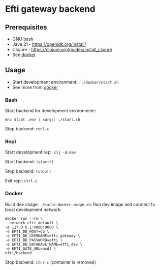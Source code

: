 # Efti gateway backend

## Prerequisites
* GNU bash
* Java 21 - https://openjdk.org/install/
* Clojure - https://clojure.org/guides/install_clojure
* See [docker](../docker/README.md)

## Usage
* Start development environment: ```../docker/start.sh```
* See more from [docker](../docker/README.md)

### Bash
Start backend for development environment: 
```
env $(cat .env | xargs) ./start.sh
```

Stop backend: `ctrl-c`

### Repl

Start development repl: ```clj -A:dev```

Start backend: ```(start!)```

Stop backend: ```(stop!)```

Exit repl: `ctrl-c` 

### Docker

Build dev image: ```./build-docker-image.sh```.
Run dev image and connect to local development network: 
```
docker run --rm \
--network efti_default \
-p 127.0.0.1:8080:8080 \
-e EFTI_DB_HOST=db \
-e EFTI_DB_USERNAME=efti_gateway \
-e EFTI_DB_PASSWORD=efti \
-e EFTI_DB_DATABASE_NAME=efti_dev \
-e EFTI_GATE_URL=asdf \
efti/backend
```

Stop backend: `ctrl-c` (container is removed)

